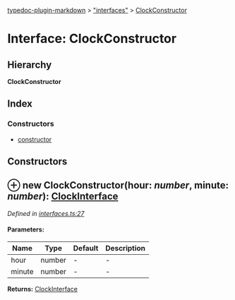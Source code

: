 [typedoc-plugin-markdown](../index.md) > ["interfaces"](../modules/_interfaces_.md) > [ClockConstructor](../interfaces/_interfaces_.clockconstructor.md)

# Interface: ClockConstructor

## Hierarchy

**ClockConstructor**




## Index

### Constructors

* [constructor](_interfaces_.clockconstructor.md#constructor)



<a id="constructor"></a>

## Constructors


## ⊕ **new ClockConstructor**(hour: *number*, minute: *number*): [ClockInterface](../interfaces/_interfaces_.clockinterface.md)


*Defined in [interfaces.ts:27](https://github.com/tgreyuk/typedoc-plugin-markdown/blob/master/tests/src/interfaces.ts#L27)*


#### Parameters:

| Name  | Type                | Default | Description  |
| ------ | ------------------- | ------------ | ------------ |
| hour  | number | - | - |
| minute  | number | - | - |





**Returns:** [ClockInterface](../interfaces/_interfaces_.clockinterface.md)


